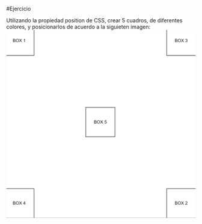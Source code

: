 #Ejercicio

Utilizando la propiedad position de CSS, crear 5 cuadros, de diferentes colores, y posicionarlos de acuerdo a la siguieten imagen:
![Ejercicio](Exercise.png)
